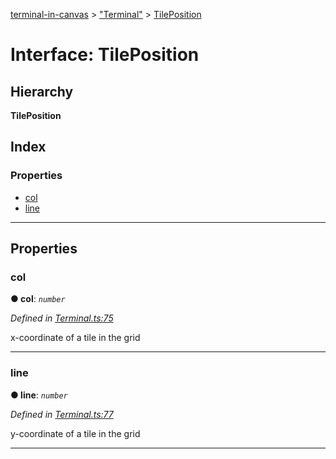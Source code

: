 [terminal-in-canvas](../README.md) > ["Terminal"](../modules/_terminal_.md) > [TilePosition](../interfaces/_terminal_.tileposition.md)

# Interface: TilePosition

## Hierarchy

**TilePosition**

## Index

### Properties

* [col](_terminal_.tileposition.md#col)
* [line](_terminal_.tileposition.md#line)

---

## Properties

<a id="col"></a>

###  col

**● col**: *`number`*

*Defined in [Terminal.ts:75](https://github.com/danikaze/terminal-in-canvas/blob/13134dd/src/Terminal.ts#L75)*

x-coordinate of a tile in the grid

___
<a id="line"></a>

###  line

**● line**: *`number`*

*Defined in [Terminal.ts:77](https://github.com/danikaze/terminal-in-canvas/blob/13134dd/src/Terminal.ts#L77)*

y-coordinate of a tile in the grid

___

